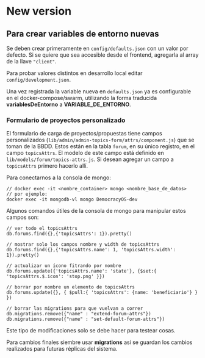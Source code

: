 # New version

## Para crear variables de entorno nuevas
Se deben crear primeramente en `config/defaults.json` con un valor por defecto. Si se quiere que sea accesible desde el frontend, agregarla al array de la llave `"client"`.

Para probar valores distintos en desarrollo local editar `config/development.json`.

Una vez registrada la variable nueva en `defaults.json` ya es configurable en el docker-compose/swarm, utilizando la forma traducida __variablesDeEntorno__ a __VARIABLE_DE_ENTORNO__.

### Formulario de proyectos personalizado
El formulario de carga de proyectos/propuestas tiene campos personalizados (`lib/admin/admin-topics-form/attrs/component.js`) que se toman de la BBDD. Estos están en la tabla `forum`, en su único registro, en el campo `topicsAttrs`. El modelo de este campo está definido en `lib/models/forum/topics-attrs.js`. Si desean agregar un campo a `topicsAttrs` primero hacerlo allí.

Para conectarnos a la consola de mongo:

```
// docker exec -it <nombre_container> mongo <nombre_base_de_datos>
// por ejemplo:
docker exec -it mongodb-vl mongo DemocracyOS-dev
```

Algunos comandos útiles de la consola de mongo para manipular estos campos son:
```
// ver todo el topicsAttrs
db.forums.find({},{'topicsAttrs': 1}).pretty()

// mostrar solo los campos nombre y width de topicsAttrs
db.forums.find({},{'topicsAttrs.name': 1, 'topicsAttrs.width': 1}).pretty()

// actualizar un ícono fitrando por nombre
db.forums.update({'topicsAttrs.name': 'state'}, {$set:{ 'topicsAttrs.$.icon': 'stop.png' }})

// borrar por nombre un elemento de topicsAttrs
db.forums.update({}, { $pull:{ 'topicsAttrs': {name: 'beneficiario'} } })

// borrar las migrations para que vuelvan a correr
db.migrations.remove({"name" : "extend-forum-attrs"})
db.migrations.remove({"name" : "set-default-forum-attrs"})
```

Este tipo de modificaciones solo se debe hacer para testear cosas.

Para cambios finales siembre usar **migrations** así se guardan los cambios realizados para futuras réplicas del sistema.
